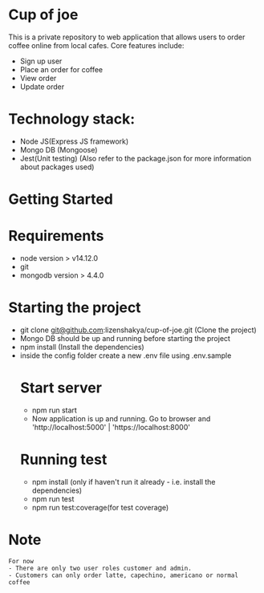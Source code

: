 
# Cup of joe
This is a private repository to web application that allows users to order coffee online from local cafes.
Core features include:

- Sign up user
- Place an order for coffee
- View order
- Update order

# Technology stack:
  - Node JS(Express JS framework)
  - Mongo DB (Mongoose)
  - Jest(Unit testing)
  (Also refer to the package.json for more information about packages used)

# Getting Started
  # Requirements
  - node version > v14.12.0 
  - git 
  - mongodb version > 4.4.0 

  # Starting the project
  - git clone git@github.com:lizenshakya/cup-of-joe.git (Clone the project)
  - Mongo DB should be up and running before starting the project
  - npm install (Install the dependencies)
  - inside the config folder create a new .env file using .env.sample
    # Start server
      - npm run start
      - Now application is up and running. Go to browser and 'http://localhost:5000' | 'https://localhost:8000'
    # Running test
    - npm install (only if haven't run it already - i.e. install the dependencies)
    - npm run test
    - npm run test:coverage(for test coverage)

  # Note
    For now 
    - There are only two user roles customer and admin.
    - Customers can only order latte, capechino, americano or normal coffee

